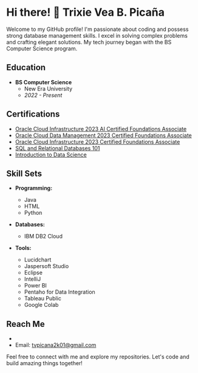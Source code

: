# Hi there! 👋 Trixie Vea B. Picaña

Welcome to my GitHub profile! I'm passionate about coding and possess strong database management skills. I excel in solving complex problems and crafting elegant solutions. My tech journey began with the BS Computer Science program.

## Education
- **BS Computer Science**
  - New Era University
  - *2022 - Present*

## Certifications
- [Oracle Cloud Infrastructure 2023 AI Certified Foundations Associate](https://catalog-education.oracle.com/pls/certview/sharebadge?id=8A440C2E9C06E72B49B0E3730F214116E6A4922D439DCB7E5337DF99686A3D72)
- [Oracle Cloud Data Management 2023 Certified Foundations Associate](https://catalog-education.oracle.com/pls/certview/sharebadge?id=4618FC18419BE31730409C7946DC2A3C6DB49802995D0A0E9B17D13EBF04AAA2)
- [Oracle Cloud Infrastructure 2023 Certified Foundations Associate](https://catalog-education.oracle.com/pls/certview/sharebadge?id=97DF8268FEB7B4F49FA03F7B5F7084EB6340AB978D5F38A32627145D2F97417C)
- [SQL and Relational Databases 101](https://courses.cognitiveclass.ai/certificates/0d10eb8f53774188b1ceaf894232806e)
- [Introduction to Data Science](https://www.netacad.com/certificates?issuanceId=6cd667f0-a736-4160-90b6-17eab1dacf0f)

## Skill Sets
- **Programming:**
  - Java
  - HTML
  - Python

- **Databases:**
  - IBM DB2 Cloud

- **Tools:**
  - Lucidchart
  - Jaspersoft Studio
  - Eclipse
  - IntelliJ
  - Power BI
  - Pentaho for Data Integration
  - Tableau Public
  - Google Colab

## Reach Me
- 
- Email: tvpicana2k01@gmail.com

Feel free to connect with me and explore my repositories. Let's code and build amazing things together!
